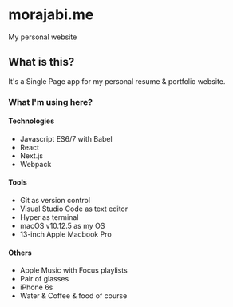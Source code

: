 # morajabi.me
My personal website

## What is this?
It's a Single Page app for my personal resume & portfolio website.

### What I'm using here?
#### Technologies
- Javascript ES6/7 with Babel
- React
- Next.js
- Webpack

#### Tools
- Git as version control
- Visual Studio Code as text editor
- Hyper as terminal
- macOS v10.12.5 as my OS
- 13-inch Apple Macbook Pro

#### Others
- Apple Music with Focus playlists
- Pair of glasses
- iPhone 6s
- Water & Coffee & food of course

